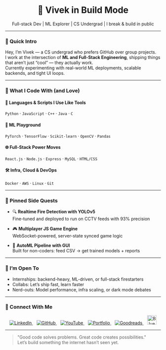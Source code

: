 <h1 align="center">🚀 Vivek in Build Mode</h1>
<p align="center">Full-stack Dev | ML Explorer | CS Undergrad | I break & build in public</p>

---

### 🧠 Quick Intro

Hey, I’m Vivek — a CS undergrad who prefers GitHub over group projects.  
I work at the intersection of **ML and Full-Stack Engineering**, shipping things that aren’t just “cool” — they actually work.  
Currently experimenting with real-world ML deployments, scalable backends, and tight UI loops.

---

### 🔨 What I Code With (and Love)

#### 🚧 Languages & Scripts I Use Like Tools
`Python` · `JavaScript` · `C++` · `Java` · `C`

#### 🧠 ML Playground
`PyTorch` · `TensorFlow` · `Scikit-learn` · `OpenCV` · `Pandas`

#### 🌐 Full-Stack Power Moves
`React.js` · `Node.js` · `Express` · `MySQL` · `HTML/CSS`

#### 🛠 Infra, Cloud & DevOps
`Docker` · `AWS` · `Linux` · `Git`

---

### 📌 Pinned Side Quests

- 🔍 **Realtime Fire Detection with YOLOv5**  
  Fine-tuned and deployed to run on CCTV feeds with 93% precision

- 🎮 **Multiplayer JS Game Engine**  
  WebSocket-powered, server-state synced game logic

- 🧾 **AutoML Pipeline with GUI**  
  Built for non-coders: feed CSV → get trained models + reports

---

### 🤝 I’m Open To

- Internships: backend-heavy, ML-driven, or full-stack firestarters  
- Collabs: Let’s ship fast, learn faster  
- Nerd-outs: Model performance, infra scaling, or dark mode debates

---

### 🔗 Connect With Me

<p align="center">
  <a href="https://www.linkedin.com/in/vivek-tripathi-4a42a1162/" target="_blank">
    <img src="https://img.icons8.com/ios-filled/30/0077b5/linkedin.png" alt="LinkedIn"/>
  </a>&nbsp;&nbsp;
  <a href="https://github.com/vivektripathi-dev" target="_blank">
    <img src="https://img.icons8.com/ios-glyphs/30/000000/github.png" alt="GitHub"/>
  </a>&nbsp;&nbsp;
  <a href="https://www.youtube.com/@vivekIsLagging" target="_blank">
    <img src="https://img.icons8.com/ios-filled/30/fa314a/youtube-play.png" alt="YouTube"/>
  </a>&nbsp;&nbsp;
  <a href="https://www.vivektripathi.com" target="_blank">
    <img src="https://img.icons8.com/ios-filled/30/000000/domain.png" alt="Portfolio"/>
  </a>&nbsp;&nbsp;
  <a href="https://www.goodreads.com/user/show/YOUR_USER_ID" target="_blank">
    <img src="https://img.icons8.com/ios-filled/30/8B4513/goodreads.png" alt="Goodreads"/>
  </a>&nbsp;&nbsp;
  <a href="https://bsky.app/profile/YOUR_HANDLE" target="_blank">
    <img src="https://upload.wikimedia.org/wikipedia/commons/thumb/2/2e/Bluesky_Logo.svg/32px-Bluesky_Logo.svg.png" width="30" alt="Bluesky"/>
  </a>
</p>

---

> "Good code solves problems. Great code creates possibilities."  
Let’s build something the internet hasn’t seen yet.
